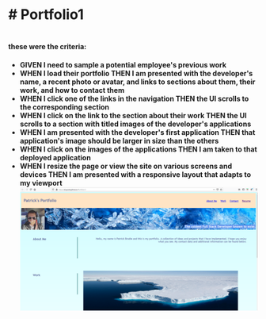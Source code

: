 <h1># Portfolio1<h1>

<h4> these were the criteria: <h4>
  <ul>
<li>GIVEN I need to sample a potential employee's previous work</li>
<li>WHEN I load their portfolio
THEN I am presented with the developer's name, a recent photo or avatar, and links to sections about them, their work, and how to contact them</li>
<li>WHEN I click one of the links in the navigation
THEN the UI scrolls to the corresponding section</li>
<li>WHEN I click on the link to the section about their work
THEN the UI scrolls to a section with titled images of the developer's applications</li>
<li>WHEN I am presented with the developer's first application
THEN that application's image should be larger in size than the others</li>
<li>WHEN I click on the images of the applications
THEN I am taken to that deployed application</li>
<li>WHEN I resize the page or view the site on various screens and devices
  THEN I am presented with a responsive layout that adapts to my viewport</li>

<img src="./assets/page.png"/>

